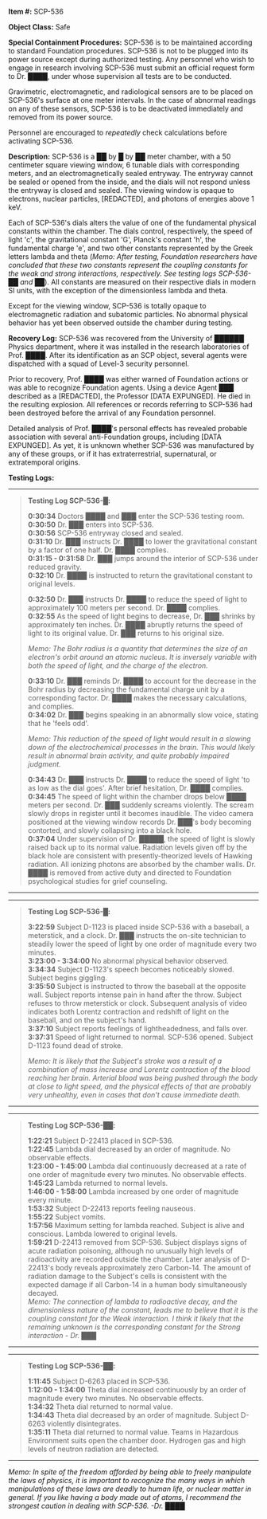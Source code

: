 **Item #:** SCP-536

**Object Class:** Safe

**Special Containment Procedures:** SCP-536 is to be maintained according to standard Foundation procedures. SCP-536 is not to be plugged into its power source except during authorized testing. Any personnel who wish to engage in research involving SCP-536 must submit an official request form to Dr. ████, under whose supervision all tests are to be conducted.

Gravimetric, electromagnetic, and radiological sensors are to be placed on SCP-536's surface at one meter intervals. In the case of abnormal readings on any of these sensors, SCP-536 is to be deactivated immediately and removed from its power source.

Personnel are encouraged to _repeatedly_ check calculations before activating SCP-536.

**Description:** SCP-536 is a ██ by █ by ██ meter chamber, with a 50 centimeter square viewing window, 6 tunable dials with corresponding meters, and an electromagnetically sealed entryway. The entryway cannot be sealed or opened from the inside, and the dials will not respond unless the entryway is closed and sealed. The viewing window is opaque to electrons, nuclear particles, \[REDACTED\], and photons of energies above 1 keV.

Each of SCP-536's dials alters the value of one of the fundamental physical constants within the chamber. The dials control, respectively, the speed of light 'c', the gravitational constant 'G', Planck's constant 'h', the fundamental charge 'e', and two other constants represented by the Greek letters lambda and theta (_Memo: After testing, Foundation researchers have concluded that these two constants represent the coupling constants for the weak and strong interactions, respectively. See testing logs SCP-536-██ and ██_). All constants are measured on their respective dials in modern SI units, with the exception of the dimensionless lambda and theta.

Except for the viewing window, SCP-536 is totally opaque to electromagnetic radiation and subatomic particles. No abnormal physical behavior has yet been observed outside the chamber during testing.

**Recovery Log:** SCP-536 was recovered from the University of ██████ Physics department, where it was installed in the research laboratories of Prof. ████. After its identification as an SCP object, several agents were dispatched with a squad of Level-3 security personnel.

Prior to recovery, Prof. ████ was either warned of Foundation actions or was able to recognize Foundation agents. Using a device Agent ███ described as a \[REDACTED\], the Professor \[DATA EXPUNGED\]. He died in the resulting explosion. All references or records referring to SCP-536 had been destroyed before the arrival of any Foundation personnel.

Detailed analysis of Prof. ████'s personal effects has revealed probable association with several anti-Foundation groups, including \[DATA EXPUNGED\]. As yet, it is unknown whether SCP-536 was manufactured by any of these groups, or if it has extraterrestrial, supernatural, or extratemporal origins.

**Testing Logs:**

* * *

> **Testing Log SCP-536-█:**
> 
> **0:30:34** Doctors ████ and ███ enter the SCP-536 testing room.  
> **0:30:50** Dr. ███ enters into SCP-536.  
> **0:30:56** SCP-536 entryway closed and sealed.  
> **0:31:10** Dr. ███ instructs Dr. ████ to lower the gravitational constant by a factor of one half. Dr. ████ complies.  
> **0:31:15 - 0:31:58** Dr. ███ jumps around the interior of SCP-536 under reduced gravity.  
> **0:32:10** Dr. ████ is instructed to return the gravitational constant to original levels.
> 
> **0:32:50** Dr. ███ instructs Dr. ████ to reduce the speed of light to approximately 100 meters per second. Dr. ████ complies.  
> **0:32:55** As the speed of light begins to decrease, Dr. ███ shrinks by approximately ten inches. Dr. ████ abruptly returns the speed of light to its original value. Dr. ███ returns to his original size.
> 
> _Memo: The Bohr radius is a quantity that determines the size of an electron's orbit around an atomic nucleus. It is inversely variable with both the speed of light, and the charge of the electron._
> 
> **0:33:10** Dr. ███ reminds Dr. ████ to account for the decrease in the Bohr radius by decreasing the fundamental charge unit by a corresponding factor. Dr. ████ makes the necessary calculations, and complies.  
> **0:34:02** Dr. ███ begins speaking in an abnormally slow voice, stating that he 'feels odd'.
> 
> _Memo: This reduction of the speed of light would result in a slowing down of the electrochemical processes in the brain. This would likely result in abnormal brain activity, and quite probably impaired judgment._
> 
> **0:34:43** Dr. ███ instructs Dr. ████ to reduce the speed of light 'to as low as the dial goes'. After brief hesitation, Dr. ████ complies.  
> **0:34:45** The speed of light within the chamber drops below ████ meters per second. Dr. ███ suddenly screams violently. The scream slowly drops in register until it becomes inaudible. The video camera positioned at the viewing window records Dr. ███'s body becoming contorted, and slowly collapsing into a black hole.  
> **0:37:04** Under supervision of Dr. █████, the speed of light is slowly raised back up to its normal value. Radiation levels given off by the black hole are consistent with presently-theorized levels of Hawking radiation. All ionizing photons are absorbed by the chamber walls. Dr. ████ is removed from active duty and directed to Foundation psychological studies for grief counseling.

* * *

* * *

> **Testing Log SCP-536-█:**
> 
> **3:22:59** Subject D-1123 is placed inside SCP-536 with a baseball, a meterstick, and a clock. Dr. ███ instructs the on-site technician to steadily lower the speed of light by one order of magnitude every two minutes.  
> **3:23:00 - 3:34:00** No abnormal physical behavior observed.  
> **3:34:34** Subject D-1123's speech becomes noticeably slowed. Subject begins giggling.  
> **3:35:50** Subject is instructed to throw the baseball at the opposite wall. Subject reports intense pain in hand after the throw. Subject refuses to throw meterstick or clock. Subsequent analysis of video indicates both Lorentz contraction and redshift of light on the baseball, and on the subject's hand.  
> **3:37:10** Subject reports feelings of lightheadedness, and falls over.  
> **3:37:31** Speed of light returned to normal. SCP-536 opened. Subject D-1123 found dead of stroke.
> 
> _Memo: It is likely that the Subject's stroke was a result of a combination of mass increase and Lorentz contraction of the blood reaching her brain. Arterial blood was being pushed through the body at close to light speed, and the physical effects of that are probably very unhealthy, even in cases that don't cause immediate death._

* * *

* * *

> **Testing Log SCP-536-██:**
> 
> **1:22:21** Subject D-22413 placed in SCP-536.  
> **1:22:45** Lambda dial decreased by an order of magnitude. No observable effects.  
> **1:23:00 - 1:45:00** Lambda dial continuously decreased at a rate of one order of magnitude every two minutes. No observable effects.  
> **1:45:23** Lambda returned to normal levels.  
> **1:46:00 - 1:58:00** Lambda increased by one order of magnitude every minute.  
> **1:53:32** Subject D-22413 reports feeling nauseous.  
> **1:55:22** Subject vomits.  
> **1:57:56** Maximum setting for lambda reached. Subject is alive and conscious. Lambda lowered to original levels.  
> **1:59:21** D-22413 removed from SCP-536. Subject displays signs of acute radiation poisoning, although no unusually high levels of radioactivity are recorded outside the chamber. Later analysis of D-22413's body reveals approximately zero Carbon-14. The amount of radiation damage to the Subject's cells is consistent with the expected damage if all Carbon-14 in a human body simultaneously decayed.  
> _Memo: The connection of lambda to radioactive decay, and the dimensionless nature of the constant, leads me to believe that it is the coupling constant for the Weak interaction. I think it likely that the remaining unknown is the corresponding constant for the Strong interaction - Dr. ███_

* * *

* * *

> **Testing Log SCP-536-██:**
> 
> **1:11:45** Subject D-6263 placed in SCP-536.  
> **1:12:00 - 1:34:00** Theta dial increased continuously by an order of magnitude every two minutes. No observable effects.  
> **1:34:32** Theta dial returned to normal value.  
> **1:34:43** Theta dial decreased by an order of magnitude. Subject D-6263 violently disintegrates.  
> **1:35:11** Theta dial returned to normal value. Teams in Hazardous Environment suits open the chamber door. Hydrogen gas and high levels of neutron radiation are detected.

* * *

_Memo: In spite of the freedom afforded by being able to freely manipulate the laws of physics, it is important to recognize the many ways in which manipulations of these laws are deadly to human life, or nuclear matter in general. If you like having a body made out of atoms, I recommend the strongest caution in dealing with SCP-536. -Dr. ████_